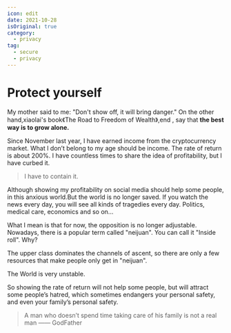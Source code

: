 ```yaml
---
icon: edit
date: 2021-10-28
isOriginal: true
category:
  - privacy
tag:
  - secure
  - privacy
---
```


# Protect yourself

My mother said to me: "Don't show off, it will bring danger." On the other hand,xiaolai's book《The Road to Freedom of Wealth》,end , say that **the best way is to grow alone.**

Since November last year, I have earned income from the cryptocurrency market. What I don’t belong to my age should be income. The rate of return is about 200%. I have countless times to share the idea of profitability, but I have curbed it. 

> I have to contain it.

Although showing my profitability on social media should help some people, in this anxious world.But the world is no longer saved. If you watch the news every day, you will see all kinds of tragedies every day. Politics, medical care, economics and so on...

What I mean is that for now, the opposition is no longer adjustable. Nowadays, there is a popular term called "neijuan". You can call it "Inside roll". Why? 

The upper class dominates the channels of ascent, so there are only a few resources that make people only get in "neijuan".

The World is very unstable.

So showing the rate of return will not help some people, but will attract some people’s hatred, which sometimes endangers your personal safety, and even your family’s personal safety.

> A man who doesn’t spend time taking care of his family is not a real man
> —— GodFather
